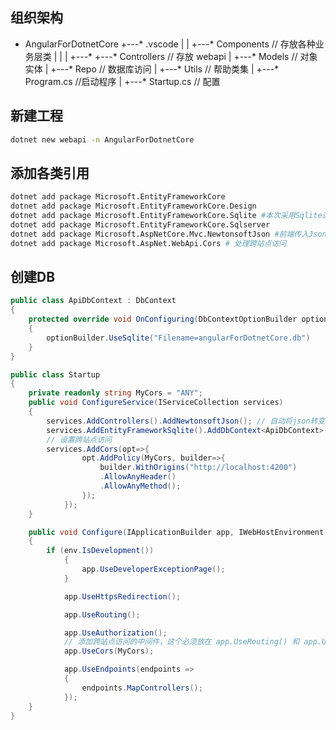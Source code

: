 ## 组织架构
* AngularForDotnetCore
+---* .vscode
|   |
+---* Components // 存放各种业务层类
|   |
|   +---*
+---* Controllers // 存放 webapi
|
+---* Models // 对象实体
|
+---* Repo // 数据库访问
|
+---* Utils // 帮助类集
|
+---* Program.cs //启动程序
|
+---* Startup.cs // 配置

## 新建工程
```bash
dotnet new webapi -n AngularForDotnetCore
```

## 添加各类引用
```bash
dotnet add package Microsoft.EntityFrameworkCore
dotnet add package Microsoft.EntityFrameworkCore.Design
dotnet add package Microsoft.EntityFrameworkCore.Sqlite #本次采用Sqlite进行存储数据
dotnet add package Microsoft.EntityFrameworkCore.Sqlserver
dotnet add package Microsoft.AspNetCore.Mvc.NewtonsoftJson #前端传入Json对象，后台自动映射
dotnet add package Microsoft.AspNet.WebApi.Cors # 处理跨站点访问
```

## 创建DB
```C#
public class ApiDbContext : DbContext
{
    protected override void OnConfiguring(DbContextOptionBuilder optionBuilder)
    {
        optionBuilder.UseSqlite("Filename=angularForDotnetCore.db")
    }
}

public class Startup
{
    private readonly string MyCors = "ANY";
    public void ConfigureService(IServiceCollection services)
    {
        services.AddControllers().AddNewtonsoftJson(); // 自动将json转变为对象。
        services.AddEntityFrameworkSqlite().AddDbContext<ApiDbContext>();
        // 设置跨站点访问
        services.AddCors(opt=>{
                opt.AddPolicy(MyCors, builder=>{
                    builder.WithOrigins("http://localhost:4200")
                    .AllowAnyHeader()
                    .AllowAnyMethod();
                });
            });
    }

    public void Configure(IApplicationBuilder app, IWebHostEnvironment env)
    {
        if (env.IsDevelopment())
            {
                app.UseDeveloperExceptionPage();
            }

            app.UseHttpsRedirection();

            app.UseRouting();

            app.UseAuthorization();
            // 添加跨站点访问的中间件，这个必须放在 app.UseRouting() 和 app.UseEndPoints()中间。
            app.UseCors(MyCors);

            app.UseEndpoints(endpoints =>
            {
                endpoints.MapControllers();
            });
    }
}
```